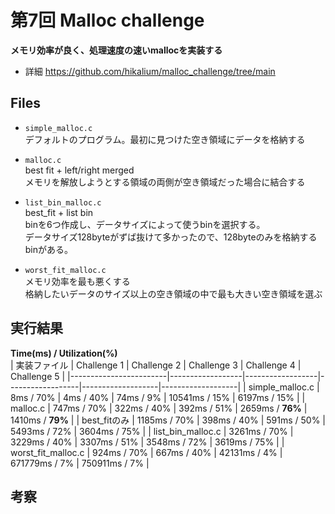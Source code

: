 # 第7回  Malloc challenge 

**メモリ効率が良く、処理速度の速いmallocを実装する**    
- 詳細  https://github.com/hikalium/malloc_challenge/tree/main


## Files

- `simple_malloc.c`   
  デフォルトのプログラム。最初に見つけた空き領域にデータを格納する

- `malloc.c`  
  best fit + left/right merged  
  メモリを解放しようとする領域の両側が空き領域だった場合に結合する

- `list_bin_malloc.c`    
  best_fit + list bin  
  binを6つ作成し、データサイズによって使うbinを選択する。  
  データサイズ128byteがずば抜けて多かったので、128byteのみを格納するbinがある。

- `worst_fit_malloc.c`    
  メモリ効率を最も悪くする  
  格納したいデータのサイズ以上の空き領域の中で最も大きい空き領域を選ぶ


## 実行結果

**Time(ms) / Utilization(%)**   
| 実装ファイル        | Challenge 1      | Challenge 2      | Challenge 3      | Challenge 4       | Challenge 5       |
|------------------------|------------------|------------------|------------------|-------------------|-------------------|
| simple_malloc.c        | 8ms / 70%        | 4ms / 40%        | 74ms / 9%        | 10541ms / 15%     | 6197ms / 15%      |
| malloc.c               | 747ms / 70%      | 322ms / 40%      | 392ms / 51%      | 2659ms / **76%**      | 1410ms / **79%**      |
| best_fitのみ          | 1185ms / 70%     | 398ms / 40%     | 591ms / 50%     | 5493ms / 72%      | 3604ms / 75%      |
| list_bin_malloc.c           | 3261ms / 70%     | 3229ms / 40%     | 3307ms / 51%     | 3548ms / 72%      | 3619ms / 75%      |
| worst_fit_malloc.c     | 924ms / 70%      | 667ms / 40%      | 42131ms / 4%     | 671779ms / 7%     | 750911ms / 7%     |


## 考察
